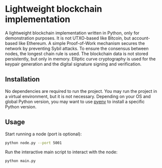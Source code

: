 # Lightweight blockchain implementation

A lightweight blockchain implementation written in Python, only for demonstration purposes. It is not UTXO-based like Bitcoin, but account-based like Ethereum. A simple Proof-of-Work mechanism secures the network by preventing Sybil attacks. To ensure the consensus between nodes, the longest chain rule is used. The blockchain data is not stored persistently, but only in memory. Elliptic curve cryptography is used for the keypair generation and the digital signature signing and verification.

## Installation

No dependencies are required to run the project. You may run the project in a virtual environment, but it is not necessary. Depending on your OS and global Python version, you may want to use [pyenv] to install a specific Python version.

## Usage

Start running a node (port is optional):

```bash
python node.py --port 5001
```

Run the interactive main script to interact with the node:

```bash
python main.py
```

<!-- ## Installation

There are numerous ways to setup Python projects. In this project, [pyenv] and [pipenv] are utilized to manage the Python version and the dependencies. If these tools are not installed yet, [homebrew] may be used to install them.

```bash
brew install pyenv pipenv
```

Any Python version can be installed with pyenv. To install Python 3.8.0 and set it as the local version:

```bash
pyenv install 3.10.0
pyenv local 3.10.0
```

Create the virtual environment with pipenv:

```bash
pipenv install
```

Or if you have not set the Python version with pyenv:

```bash
pipenv --python 3.10.0
```

There is no need the activate the virtual environment since pipenv does it under the hood.

## Usage

Start the blockchain and run:

```bash
pipenv run python main.py
``` -->

[pyenv]: https://github.com/pyenv/pyenv
[pipenv]: https://pypi.org/project/pipenv
[homebrew]: https://brew.sh
